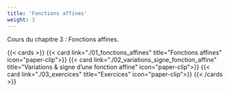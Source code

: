 ```yaml
---
title: 'Fonctions affines'
weight: 3
---
```

Cours du chapitre 3 : Fonctions affines.

{{< cards >}}
  {{< card link="./01_fonctions_affines" title="Fonctions affines" icon="paper-clip">}}
  {{< card link="./02_variations_signe_fonction_affine" title="Variations & signe d’une fonction affine" icon="paper-clip">}}
  {{< card link="./03_exercices" title="Exercices" icon="paper-clip">}}
{{< /cards >}}
